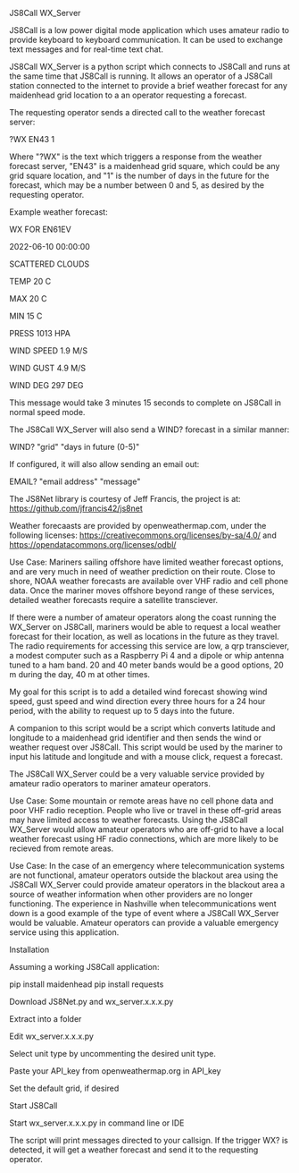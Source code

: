 JS8Call WX_Server 

JS8Call is a low power digital mode application which uses amateur radio to provide keyboard to keyboard communication. It can be used to exchange text messages and for real-time text chat. 

JS8Call WX_Server is a python script which connects to JS8Call and runs at the same time that JS8Call is running.  It allows an operator of a JS8Call station connected to the internet to provide a brief weather forecast for any maidenhead grid location to a an operator requesting a forecast.

The requesting operator sends a directed call to the weather forecast server:

?WX EN43 1

Where "?WX" is the text which triggers a response from the weather forecast server, "EN43" is a maidenhead grid square, which could be any grid square location, and "1" is the number of days in the future for the forecast, which may be a number between 0 and 5, as desired by the requesting operator.

Example weather forecast:

WX FOR EN61EV

2022-06-10 00:00:00

SCATTERED CLOUDS

TEMP 20 C

MAX 20 C

MIN 15 C

PRESS 1013 HPA

WIND SPEED 1.9 M/S

WIND GUST 4.9 M/S

WIND DEG 297 DEG 

This message would take 3 minutes 15 seconds to complete on JS8Call in normal speed mode.

The JS8Call WX_Server will also send a WIND? forecast in a similar manner:

WIND? "grid" "days in future (0-5)"

If configured, it will also allow sending an email out:

EMAIL? "email address" "message" 

The JS8Net library is courtesy of Jeff Francis, the project is at: https://github.com/jfrancis42/js8net

Weather forecaasts are provided by openweathermap.com, under the following licenses: https://creativecommons.org/licenses/by-sa/4.0/ and https://opendatacommons.org/licenses/odbl/

Use Case: Mariners sailing offshore have limited weather forecast options, and are very much in need of weather prediction on their route.  Close to shore, NOAA weather forecasts are available over VHF radio and cell phone data.  Once the mariner moves offshore beyond range of these services, detailed weather forecasts require a satellite transciever.  

If there were a number of amateur operators along the coast running the WX_Server on JS8Call, mariners would be able to request a local weather forecast for their location, as well as locations in the future as they travel.  The radio requirements for accessing this service are low, a qrp transciever, a modest computer such as a Raspberry Pi 4 and a dipole or whip antenna tuned to a ham band.  20 and 40 meter bands would be a good options, 20 m during the day, 40 m at other times.

My goal for this script is to add a detailed wind forecast showing wind speed, gust speed and wind direction every three hours for a 24 hour period, with the ability to request up to 5 days into the future. 

A companion to this script would be a script which converts latitude and longitude to a maidenhead grid identifier and then sends the wind or weather request over JS8Call.  This script would be used by the mariner to input his latitude and longitude and with a mouse click, request a forecast.

The JS8Call WX_Server could be a very valuable service provided by amateur radio operators to mariner amateur operators.

Use Case: Some mountain or remote areas have no cell phone data and poor VHF radio reception. People who live or travel in these off-grid areas may have limited access to weather forecasts.  Using the JS8Call WX_Server would allow amateur operators who are off-grid to have a local weather forecast using HF radio connections, which are more likely to be recieved from remote areas.

Use Case: In the case of an emergency where telecommunication systems are not functional, amateur operators outside the blackout area using the JS8Call WX_Server could provide amateur operators in the blackout area a source of weather information when other providers are no longer functioning.  The experience in Nashville when telecommunications went down is a good example of the type of event where a JS8Call WX_Server would be valuable. Amateur operators can provide a valuable emergency service using this application.


Installation

Assuming a working JS8Call application:

pip install maidenhead
pip install requests

Download JS8Net.py and wx_server.x.x.x.py

Extract into a folder

Edit wx_server.x.x.x.py

Select unit type by uncommenting the desired unit type.

Paste your API_key from openweathermap.org in API_key

Set the default grid, if desired 

Start JS8Call

Start wx_server.x.x.x.py in command line or IDE

The script will print messages directed to your callsign. If the trigger WX? is detected, it will get a weather forecast and send it to the requesting operator.
